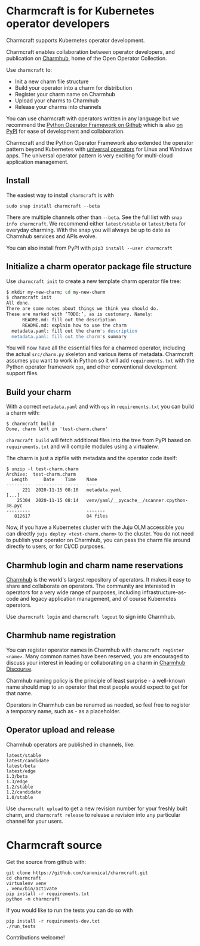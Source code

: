 # Charmcraft is for Kubernetes operator developers

Charmcraft supports Kubernetes operator development.

Charmcraft enables collaboration between operator developers, and
publication on [Charmhub](https://charmhub.io/), home of the
Open Operator Collection.

Use `charmcraft` to:

 * Init a new charm file structure
 * Build your operator into a charm for distribution
 * Register your charm name on Charmhub
 * Upload your charms to Charmhub
 * Release your charms into channels

You can use charmcraft with operators written in any language but we
recommend the [Python Operator Framework
on Github](https://github.com/canonical/operator) which is also
[on PyPI](https://pypi.org/project/ops/) for ease of development
and collaboration.

Charmcraft and the Python Operator Framework also extended the operator
pattern beyond Kubernetes with
[universal operators](https://juju.is/universdal-operators) for
Linux and Windows apps. The universal operator pattern is very exciting
for multi-cloud application management.

## Install

The easiest way to install `charmcraft` is with

    sudo snap install charmcraft --beta

There are multiple channels other than `--beta`. See the full list with
`snap info charmcraft`. We recommend either `latest/stable` or `latest/beta`
for everyday charming. With the snap you will always be up to date as
Charmhub services and APIs evolve.

You can also install from PyPI with `pip3 install --user charmcraft`

## Initialize a charm operator package file structure

Use `charmcraft init` to create a new template charm operator file tree:

```bash
$ mkdir my-new-charm; cd my-new-charm
$ charmcraft init
All done.
There are some notes about things we think you should do.
These are marked with ‘TODO:’, as is customary. Namely:
      README.md: fill out the description
      README.md: explain how to use the charm
  metadata.yaml: fill out the charm's description
  metadata.yaml: fill out the charm's summary
```

You will now have all the essential files for a charmed operator, including
the actual `src/charm.py` skeleton and various items of metadata. Charmcraft
assumes you want to work in Python so it will add `requirements.txt` with the
Python operator framework `ops`, and other conventional development support files.

## Build your charm

With a correct `metadata.yaml` and with `ops` in `requirements.txt` you
can build a charm with:

```text
$ charmcraft build
Done, charm left in 'test-charm.charm'
```

`charmcraft build` will fetch additional files into the tree from PyPI
based on `requirements.txt` and will compile modules using a virtualenv.

The charm is just a zipfile with metadata and the operator code itself:

```text
$ unzip -l test-charm.charm
Archive:  test-charm.charm
  Length      Date    Time    Name
---------  ---------- -----   ----
      221  2020-11-15 08:10   metadata.yaml
[...]
    25304  2020-11-15 08:14   venv/yaml/__pycache__/scanner.cpython-38.pyc
---------                     -------
   812617                     84 files
```

Now, if you have a Kubernetes cluster with the Juju OLM accessible you
can directly `juju deploy <test-charm.charm>` to the cluster. You do not
need to publish your operator on Charmhub, you can pass the charm file
around directly to users, or for CI/CD purposes.

## Charmhub login and charm name reservations

[Charmhub](https://charmhub.io/) is the world's largest repository of operators.
It makes it easy to share and collaborate on operators. The community are
interested in operators for a very wide range of purposes, including
infrastructure-as-code and legacy application management, and of course
Kubernetes operators.

Use `charmcraft login` and `charmcraft logout` to sign into Charmhub.

## Charmhub name registration

You can register operator names in Charmhub with
`charmcraft register <name>`. Many common names have been reserved, you
are encouraged to discuss your interest in leading or collaborating on
a charm in [Charmhub Discourse](https://discourse.charmhub.io/).

Charmhub naming policy is the principle of least surprise - a well-known
name should map to an operator that most people would expect to get for
that name.

Operators in Charmhub can be renamed as needed, so feel free to register
a temporary name, such as <username>-<charmname> as a placeholder.

## Operator upload and release

Charmhub operators are published in channels, like:

```text
latest/stable
latest/candidate
latest/beta
latest/edge
1.3/beta
1.3/edge
1.2/stable
1.2/candidate
1.0/stable
```

Use `charmcraft upload` to get a new revision number for your freshly built
charm, and `charmcraft release` to release a revision into any particular
channel for your users.

# Charmcraft source

Get the source from github with:

    git clone https://github.com/canonical/charmcraft.git
    cd charmcraft
    virtualenv venv
    . venv/bin/activate
    pip install -r requirements.txt
    python -m charmcraft

If you would like to run the tests you can do so with

    pip install -r requirements-dev.txt
    ./run_tests

Contributions welcome!
